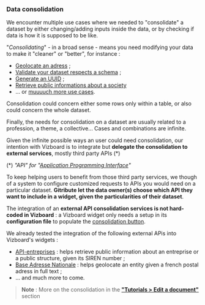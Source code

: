 ### Data consolidation

We encounter multiple use cases where we needed to "consolidate" a dataset by either changing/adding inputs inside the data, or by checking if data is how it is supposed to be like. 

"_Consolidating_" - in a broad sense - means you need modifying your data to make it "cleaner" or "better", for instance :

- [Geolocate an adress](https://adresse.data.gouv.fr/csv) ; 
- [Validate your dataset respects a schema](https://validata.fr/) ; 
- [Generate an UUID](https://heidi.etalab.studio) ;
- [Retrieve public informations about a society](https://api.gouv.fr/les-api/api-entreprise)
- ... or [muuuuch more use cases](https://api.gouv.fr/).

Consolidation could concern either some rows only within a table, or also could concern the whole dataset. 

Finally, the needs for consolidation on a dataset are usually related to a profession, a theme, a collective... Cases and combinations are infinite.

Given the infinite possible ways an user could need consolidation, our intention with Vizboard is to integrate but **delegate the consolidation to external services**, mostly third party APIs (*) 

(*) _"API" for "[Application Programming Interface](https://en.wikipedia.org/wiki/API)"_

To keep helping users to benefit from those third party services, we though of a system to configure customized requests to APIs you would need on a particular dataset. **Gitribute let the data owner(s) choose which API they want to include in a widget, given the particularities of their dataset**.

The integration of an **external API consolidation services is not hard-coded in Vizboard** : a Vizboard widget only needs a setup in its **configuration file** to populate the [consolidation button](/tutorial-edition).

We already tested the integration of the following external APis into Vizboard's widgets :

- [API-entreprises](https://api.gouv.fr/les-api/api-entreprise) : helps retrieve public information about an entreprise or a public structure, given its SIREN number ;
- [Base Adresse Nationale](https://adresse.data.gouv.fr/api-doc/adresse) : helps geolocate an entity given a french postal adress in full text ;
- ... and much more to come.

> **Note** : More on the consolidation in the **["Tutorials > Edit a document"](/tutorial-edition)** section
